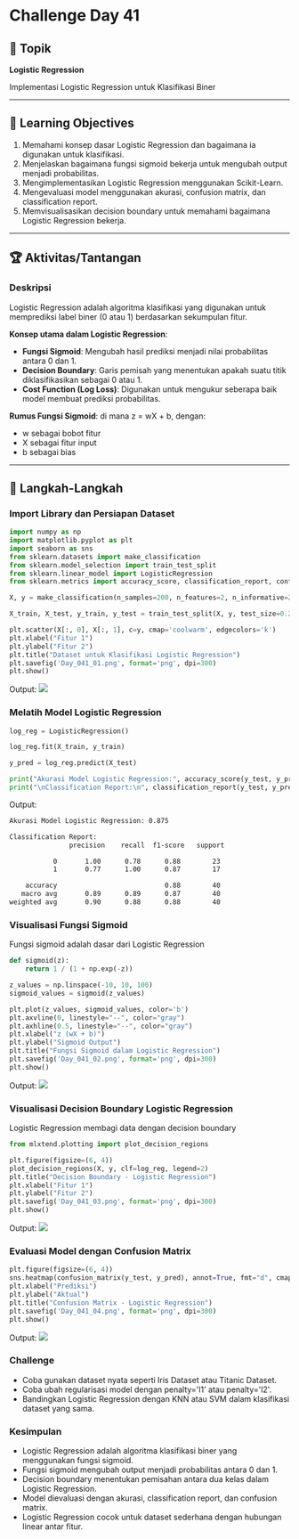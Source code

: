 # Challenge Day 41

## 📝 Topik
**Logistic Regression**

Implementasi Logistic Regression untuk Klasifikasi Biner

---

## 🎯 Learning Objectives
1. Memahami konsep dasar Logistic Regression dan bagaimana ia digunakan untuk klasifikasi.
2. Menjelaskan bagaimana fungsi sigmoid bekerja untuk mengubah output menjadi probabilitas.
3. Mengimplementasikan Logistic Regression menggunakan Scikit-Learn.
4. Mengevaluasi model menggunakan akurasi, confusion matrix, dan classification report.
5. Memvisualisasikan decision boundary untuk memahami bagaimana Logistic Regression bekerja.

---

## 🏆 Aktivitas/Tantangan

### Deskripsi
Logistic Regression adalah algoritma klasifikasi yang digunakan untuk memprediksi label biner (0 atau 1) berdasarkan sekumpulan fitur.

**Konsep utama dalam Logistic Regression**:

- **Fungsi Sigmoid**: Mengubah hasil prediksi menjadi nilai probabilitas antara 0 dan 1.
- **Decision Boundary**: Garis pemisah yang menentukan apakah suatu titik diklasifikasikan sebagai 0 atau 1.
- **Cost Function (Log Loss)**: Digunakan untuk mengukur seberapa baik model membuat prediksi probabilitas.

**Rumus Fungsi Sigmoid**:
di mana z = wX + b, dengan:
- w sebagai bobot fitur
- X sebagai fitur input
- b sebagai bias


---
## 🚀 Langkah-Langkah

### Import Library dan Persiapan Dataset
```python
import numpy as np
import matplotlib.pyplot as plt
import seaborn as sns
from sklearn.datasets import make_classification
from sklearn.model_selection import train_test_split
from sklearn.linear_model import LogisticRegression
from sklearn.metrics import accuracy_score, classification_report, confusion_matrix

X, y = make_classification(n_samples=200, n_features=2, n_informative=2, n_redundant=0, n_repeated=0, n_classes=2, n_clusters_per_class=1, random_state=42)

X_train, X_test, y_train, y_test = train_test_split(X, y, test_size=0.2, random_state=42)

plt.scatter(X[:, 0], X[:, 1], c=y, cmap='coolwarm', edgecolors='k')
plt.xlabel("Fitur 1")
plt.ylabel("Fitur 2")
plt.title("Dataset untuk Klasifikasi Logistic Regression")
plt.savefig('Day_041_01.png', format='png', dpi=300)
plt.show()
```
Output:
<img src="https://github.com/rohmanurnr/100-Days-of-Python-ML-AI/blob/main/Day%20041/Day_041_01.png" width=”500”>

### Melatih Model Logistic Regression
```python
log_reg = LogisticRegression()

log_reg.fit(X_train, y_train)

y_pred = log_reg.predict(X_test)

print("Akurasi Model Logistic Regression:", accuracy_score(y_test, y_pred))
print("\nClassification Report:\n", classification_report(y_test, y_pred))
```
Output:
```bash
Akurasi Model Logistic Regression: 0.875

Classification Report:
               precision    recall  f1-score   support

           0       1.00      0.78      0.88        23
           1       0.77      1.00      0.87        17

    accuracy                           0.88        40
   macro avg       0.89      0.89      0.87        40
weighted avg       0.90      0.88      0.88        40
```

### Visualisasi Fungsi Sigmoid
Fungsi sigmoid adalah dasar dari Logistic Regression
```python
def sigmoid(z):
    return 1 / (1 + np.exp(-z))

z_values = np.linspace(-10, 10, 100)
sigmoid_values = sigmoid(z_values)

plt.plot(z_values, sigmoid_values, color='b')
plt.axvline(0, linestyle="--", color="gray")
plt.axhline(0.5, linestyle="--", color="gray")
plt.xlabel("z (wX + b)")
plt.ylabel("Sigmoid Output")
plt.title("Fungsi Sigmoid dalam Logistic Regression")
plt.savefig('Day_041_02.png', format='png', dpi=300)
plt.show()
```
Output:
<img src="https://github.com/rohmanurnr/100-Days-of-Python-ML-AI/blob/main/Day%20041/Day_041_02.png" width=”500”>

### Visualisasi Decision Boundary Logistic Regression
Logistic Regression membagi data dengan decision boundary
```python
from mlxtend.plotting import plot_decision_regions

plt.figure(figsize=(6, 4))
plot_decision_regions(X, y, clf=log_reg, legend=2)
plt.title("Decision Boundary - Logistic Regression")
plt.xlabel("Fitur 1")
plt.ylabel("Fitur 2")
plt.savefig('Day_041_03.png', format='png', dpi=300)
plt.show()
```
Output:
<img src="https://github.com/rohmanurnr/100-Days-of-Python-ML-AI/blob/main/Day%20041/Day_041_03.png" width=”500”>

### Evaluasi Model dengan Confusion Matrix
```python
plt.figure(figsize=(6, 4))
sns.heatmap(confusion_matrix(y_test, y_pred), annot=True, fmt="d", cmap="Blues")
plt.xlabel("Prediksi")
plt.ylabel("Aktual")
plt.title("Confusion Matrix - Logistic Regression")
plt.savefig('Day_041_04.png', format='png', dpi=300)
plt.show()
```
Output:
<img src="https://github.com/rohmanurnr/100-Days-of-Python-ML-AI/blob/main/Day%20041/Day_041_04.png" width=”500”>

### Challenge
- Coba gunakan dataset nyata seperti Iris Dataset atau Titanic Dataset.
- Coba ubah regularisasi model dengan penalty='l1' atau penalty='l2'.
- Bandingkan Logistic Regression dengan KNN atau SVM dalam klasifikasi dataset yang sama.

### Kesimpulan 
- Logistic Regression adalah algoritma klasifikasi biner yang menggunakan fungsi sigmoid.
- Fungsi sigmoid mengubah output menjadi probabilitas antara 0 dan 1.
- Decision boundary menentukan pemisahan antara dua kelas dalam Logistic Regression.
- Model dievaluasi dengan akurasi, classification report, dan confusion matrix.
- Logistic Regression cocok untuk dataset sederhana dengan hubungan linear antar fitur.
